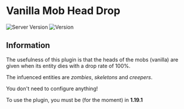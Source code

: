 # Vanilla Mob Head Drop

![Server Version](https://img.shields.io/badge/Server%20Version-1.19.1-important?style=for-the-badge&logo=appveyor) 
![Version](https://img.shields.io/badge/Version-1.0-informational?style=for-the-badge&logo=appveyor)

## Information

The usefulness of this plugin is that the heads of the mobs (vanilla) are given 
when its entity dies with a drop rate of 100%. 

The infuenced entities are *zombies*, *skeletons* and *creepers*.

You don't need to configure anything! 

To use the plugin, you must be (for the moment) in **1.19.1**


